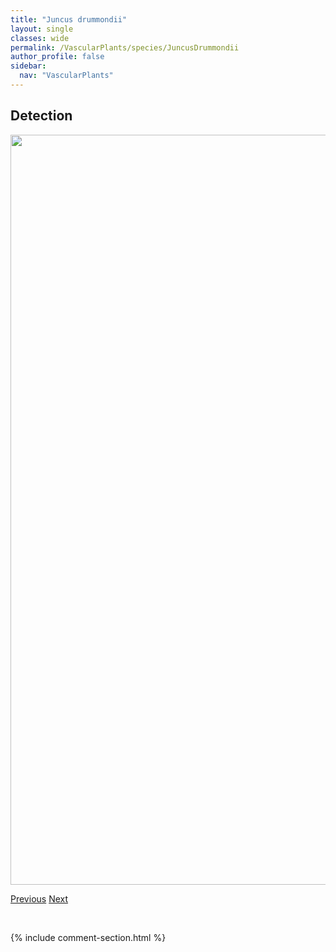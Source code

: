 ```yaml
---
title: "Juncus drummondii"
layout: single
classes: wide
permalink: /VascularPlants/species/JuncusDrummondii
author_profile: false
sidebar:
  nav: "VascularPlants"
---
```


<h2>Detection</h2>

<a href="https://drive.google.com/uc?export=view&id=1Me_cF2N_6JUGPAVHd2rrnzY5LeUAD4vc">
<img src="https://drive.google.com/uc?export=view&id=1Me_cF2N_6JUGPAVHd2rrnzY5LeUAD4vc" height = "1200" width = "800">
</a>


<a href="/DevelopmentWebsite/VascularPlants/species/JuncusConfusus" class="pagination--pager" title="Juncus confusus">Previous</a> <a href="/DevelopmentWebsite/VascularPlants/species/JuncusDudleyi" class="pagination--pager" title="Juncus dudleyi">Next</a>

<p>&nbsp;</p>

{% include comment-section.html %}
